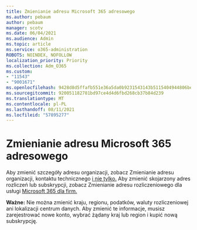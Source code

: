 ```yaml
---
title: Zmienianie adresu Microsoft 365 adresowego
ms.author: pebaum
author: pebaum
manager: scotv
ms.date: 06/04/2021
ms.audience: Admin
ms.topic: article
ms.service: o365-administration
ROBOTS: NOINDEX, NOFOLLOW
localization_priority: Priority
ms.collection: Adm_O365
ms.custom:
- "11543"
- "9001671"
ms.openlocfilehash: 9428d8d5ffafb551e36a5da0b9231543143b5115404944806bed3e985aac8679
ms.sourcegitcommit: 920051182781bd97ce4d4d6fbd268cb37b84d239
ms.translationtype: MT
ms.contentlocale: pl-PL
ms.lasthandoff: 08/11/2021
ms.locfileid: "57895277"
---
```

# <a name="change-your-microsoft-365-address"></a>Zmienianie adresu Microsoft 365 adresowego

Aby zmienić szczegóły adresu organizacji, zobacz Zmienianie adresu organizacji, kontaktu technicznego [i nie tylko.](https://docs.microsoft.com/microsoft-365/admin/manage/change-address-contact-and-more) Aby zmienić skojarzony adres rozliczeń lub subskrypcji, zobacz Zmienianie adresu rozliczeniowego dla usługi [Microsoft 365 dla firm.](https://docs.microsoft.com/microsoft-365/commerce/billing-and-payments/change-your-billing-addresses) 

**Ważne:** Nie można zmienić kraju, regionu, podatków, waluty rozliczeniowej ani lokalizacji centrum danych. Aby zmienić te informacje, musisz zarejestrować nowe konto, wybrać żądany kraj lub region i kupić nową subskrypcję. 